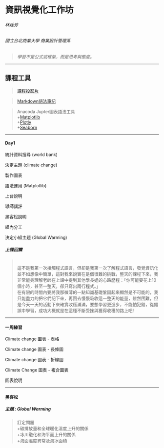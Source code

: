 # **資訊視覺化工作坊**
###### 林廷芳 
###### 國立台北商業大學 商業設計管理系

>*學習不是公式或框架，而是思考與態度。*

* * *

## 課程工具
>[課程投影片](https://docs.google.com/presentation/d/e/2PACX-1vSgTakQ4Iae3BoFL9GzDQyemJ3-TtN13R0G13UBskSSe-bHcONV5qfAngRBbgR4jkSgRpd_HHTpm3yq/pub?start=false&loop=false&delayms=3000&fbclid=IwAR0oFkRfrE4wai-kdP2vs83KLtpnimEMRdjjtf1OKd9zORGXgS5qxYvsvk4&slide=id.g4d3781d1a5_0_468)

>[Markdown語法筆記](http://westwind.logdown.com/posts/208283-markdown-notes)

>Anacoda Jupter圖表語法工具  
  +[Matplotlib](https://matplotlib.org/index.html)  
  +[Plotly](https://plot.ly/python/)  
  +[Seaborn](https://seaborn.pydata.org/) 

***

#### Day1 

統計資料搜尋  (world bank)  

決定主題  (climate change)  

製作圖表  

語法運用  (Matplotlib)

上台說明  

導師講評  

黑客松說明  

組內分工  

決定小組主題  (Global Warming)

##### 上課回饋
> <br />這不是我第一次接觸程式語言，但卻是我第一次了解程式語言，發覺資訊化並不如想像中簡單，這對我來說實在是個很難的挑戰，整天的課程下來，我非常能夠理解老師在上課中提到其他學長姐的心路歷程：「你可能要花上10個小時，甚至一整天，卻只寫出兩行程式。」
> <br />在有限的時間內要將我那微薄的一點知識基礎鞏固起來顯然是不可能的，我只能盡力的把它們記下來，再回去慢慢吸收這一整天的能量，雖然困難，但是今天一天的活動下來確實收穫滿滿，要想學習更進步，不能怕犯錯，從錯誤中學習，成功大概就是在這種不斷受挫與獲得收穫的路上吧! 

***

#### 一周練習

Climate change 圖表 - 表格

Climate change 圖表 - 長條圖

Climate change 圖表 - 折線圖

Climate Change 圖表 - 複合圖表

圖表說明

***

#### 黑客松

##### *主題 : Global Warming*

>訂定問題  
  +碳排放量和全球暖化溫度上升的關係    
  +冰川融化和海平面上升的關係  
  +海面溫度異常及海冰面積  

